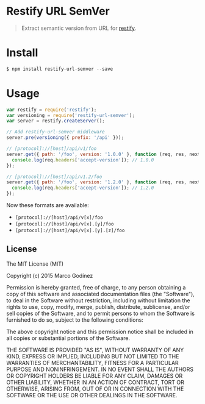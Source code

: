 Restify URL SemVer
==================
> Extract semantic version from URL for [restify](http://mcavage.me/node-restify/).

# Install

```js
$ npm install restify-url-semver --save
```

# Usage

```js
var restify = require('restify');
var versioning = require('restify-url-semver');
var server = restify.createServer();

// Add restify-url-semver middleware
server.pre(versioning({ prefix: '/api' }));

// [protocol]://[host]/api/v1/foo
server.get({ path: '/foo', version: '1.0.0' }, function (req, res, next) {
  console.log(req.headers['accept-version']); // 1.0.0
});

// [protocol]://[host]/api/v1.2/foo
server.get({ path: '/foo', version: '1.2.0' }, function (req, res, next) {
  console.log(req.headers['accept-version']); // 1.2.0
});
```

Now these formats are available:

+ `[protocol]://[host]/api/v[x]/foo`
+ `[protocol]://[host]/api/v[x].[y]/foo`
+ `[protocol]://[host]/api/v[x].[y].[z]/foo`


## License

The MIT License (MIT)

Copyright (c) 2015 Marco Godínez

Permission is hereby granted, free of charge, to any person obtaining a copy
of this software and associated documentation files (the "Software"), to deal
in the Software without restriction, including without limitation the rights
to use, copy, modify, merge, publish, distribute, sublicense, and/or sell
copies of the Software, and to permit persons to whom the Software is
furnished to do so, subject to the following conditions:

The above copyright notice and this permission notice shall be included in
all copies or substantial portions of the Software.

THE SOFTWARE IS PROVIDED "AS IS", WITHOUT WARRANTY OF ANY KIND, EXPRESS OR
IMPLIED, INCLUDING BUT NOT LIMITED TO THE WARRANTIES OF MERCHANTABILITY,
FITNESS FOR A PARTICULAR PURPOSE AND NONINFRINGEMENT. IN NO EVENT SHALL THE
AUTHORS OR COPYRIGHT HOLDERS BE LIABLE FOR ANY CLAIM, DAMAGES OR OTHER
LIABILITY, WHETHER IN AN ACTION OF CONTRACT, TORT OR OTHERWISE, ARISING FROM,
OUT OF OR IN CONNECTION WITH THE SOFTWARE OR THE USE OR OTHER DEALINGS IN
THE SOFTWARE.
